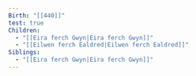 ```yaml
---
Birth: "[[440]]"
test: true
Children:
  - "[[Eira ferch Gwyn|Eira ferch Gwyn]]"
  - "[[Eilwen ferch Ealdred|Eilwen ferch Ealdred]]"
Siblings:
  - "[[Eira ferch Gwyn|Eira ferch Gwyn]]"
---
```

<div style="width:100%; height:700px;" id="tree"></div>

<script>
  document.onreadystatechange = function () {
     if (document.readyState == "complete") {
     	  let family = new FamilyTree(document.getElementById("tree"), {
            nodeBinding: {
                field_0: "name"
            },
            nodes:  [
 {
  "id": 0,
  "name": "Seren ferch Arianwen",
  "gender": "female",
  "fid": 11
 },
 {
  "id": 1,
  "name": "Maelona ferch Eilwen",
  "gender": "female"
 },
 {
  "id": 2,
  "name": "Madoc ap Gwilym",
  "gender": "male",
  "fid": 4
 },
 {
  "id": 3,
  "name": "Llywelyn ap Emrys",
  "gender": "female",
  "fid": 7
 },
 {
  "id": 4,
  "name": "Gwilym ap Cynric",
  "gender": "male"
 },
 {
  "id": 5,
  "name": "Gwenhwyfar ferch Eira",
  "gender": "female",
  "fid": 7
 },
 {
  "id": 6,
  "name": "Geraint ap Gwilym",
  "gender": "male"
 },
 {
  "id": 7,
  "name": "Emrys ap Bran",
  "gender": "male"
 },
 {
  "id": 8,
  "name": "Elowen ferch Branwen",
  "gender": "female"
 },
 {
  "id": 9,
  "name": "Cynric ap Gwilym",
  "gender": "male"
 },
 {
  "id": 10,
  "name": "Branwen of Boudica",
  "gender": "female"
 },
 {
  "id": 11,
  "name": "Bran ap Cynric",
  "gender": "male",
  "mid": 10,
  "fid": 9
 }
]
		})
	}
}
</script>